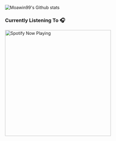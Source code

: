 ![Moawin99's Github stats](https://github-readme-stats.vercel.app/api?username=Moawin99&show_icons=true&theme=radical)

### Currently Listening To 🎧

[<img src="https://spotify-now-playing-gyr0h5vp7-moawin99.vercel.app/api/spotify-playing" alt="Spotify Now Playing" width="350" />](https://open.spotify.com/user/b6146982f8084775)




<!--
**Moawin99/Moawin99** is a ✨ _special_ ✨ repository because its `README.md` (this file) appears on your GitHub profile.

Here are some ideas to get you started:

- 🔭 I’m currently working on ...
- 🌱 I’m currently learning ...
- 👯 I’m looking to collaborate on ...
- 🤔 I’m looking for help with ...
- 💬 Ask me about ...
- 📫 How to reach me: ...
- 😄 Pronouns: ...
- ⚡ Fun fact: ...
-->
